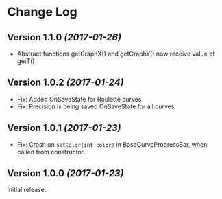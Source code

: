 Change Log
==========

Version 1.1.0 *(2017-01-26)*
----------------------------

 * Abstract functions getGraphX() and getGraphY() now receive value of getT()

Version 1.0.2 *(2017-01-24)*
----------------------------

 * Fix: Added OnSaveState for Roulette curves
 * Fix: Precision is being saved OnSaveState for all curves


Version 1.0.1 *(2017-01-23)*
----------------------------

 * Fix: Crash on `setColor(int color)` in BaseCurveProgressBar, when called from constructor.


Version 1.0.0 *(2017-01-23)*
----------------------------

Initial release.


